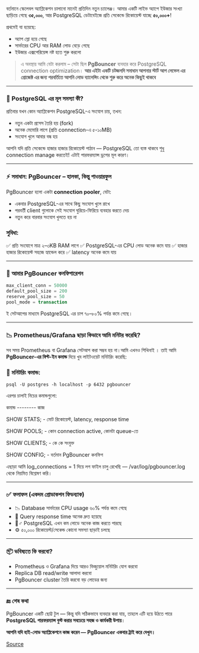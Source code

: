 বর্তমানে স্কেলেবল অ্যাপ্লিকেশন চালানো মানেই প্রতিদিন নতুন চ্যালেঞ্জ। আমার একটি লাইভ অ্যাপে ইউজার সংখ্যা ছাড়িয়ে গেছে **৩৫,০০০**, আর PostgreSQL ডেটাবেইজে প্রতি সেকেন্ডে রিকোয়েস্ট যাচ্ছে **৫০,০০০+**!

প্রথমেই যা হয়েছে:

- অ্যাপ স্লো হয়ে গেছে
- সার্ভারের CPU আর RAM লোড বেড়ে গেছে
- ইউজার এক্সপেরিয়েন্স নষ্ট হতে শুরু করলো

> এ অবস্থায় আমি যেটা করলাম – সেটা ছিল **PgBouncer** ব্যবহার করে PostgreSQL connection optimization। **আর এইটা একটি চটজলদি সমাধান আপনার স্টার্ট আপ লেভেল এর প্রোজেক্ট এর জন্য পরবর্তিতে আপনি লোড ব্যালেন্সিং থেকে শুরু করে অনেক কিছুই থাকবে**

---

### 🧠 PostgreSQL এর মূল সমস্যা কী?

প্রতিবার যখন কোন অ্যাপ্লিকেশন PostgreSQL-এ সংযোগ চায়, তখন:

- নতুন একটা প্রসেস তৈরি হয় (fork)
- অনেক মেমোরি লাগে (প্রতি connection-এ ৫-১০MB)
- সংযোগ খুলে আবার বন্ধ হয়

আপনি যদি প্রতি সেকেন্ডে হাজার হাজার রিকোয়েস্ট পাঠান — PostgreSQL তো ব্যস্ত থাকবে শুধু connection manage করতেই! এটাই পারফরম্যান্স ড্রপের মূল কারণ।

---

### ⚡ সমাধান: PgBouncer – হালকা, কিন্তু পাওয়ারফুল

PgBouncer হলো একটা **connection pooler**, যেটা:

- একবার PostgreSQL-এর সাথে কিছু সংযোগ খুলে রাখে
- পরবর্তী client গুলোকে সেই সংযোগ ঘুরিয়ে-ফিরিয়ে ব্যবহার করতে দেয়
- নতুন করে বারবার সংযোগ খুলতে হয় না

### সুবিধা:

✅ প্রতি সংযোগে মাত্র ২–৩KB RAM লাগে ✅ PostgreSQL-এর CPU লোড অনেক কমে যায় ✅ হাজার হাজার রিকোয়েস্ট সহজে হ্যান্ডেল করে ✅ latency অনেক কমে যায়

---

### 🔧 আমার PgBouncer কনফিগারেশন

```sql
max_client_conn = 50000 
default_pool_size = 200
reserve_pool_size = 50 
pool_mode = transaction
```

ই সেটআপের মাধ্যমে PostgreSQL এর চাপ ৭০–৮০% পর্যন্ত কমে গেছে।

---

### 📉 Prometheus/Grafana ছাড়া কিভাবে আমি মনিটর করেছি?

সব সময় Prometheus বা Grafana সেটআপ করা সম্ভব হয় না।আমি এখনও শিখিনাই । তাই আমি **PgBouncer-এর বিল্ট-ইন কমান্ড** দিয়ে খুব লাইটওয়েট মনিটরিং করেছি:

### 🧪 মনিটরিং কমান্ড:

```
psql -U postgres -h localhost -p 6432 pgbouncer 
```

এরপর চালাই নিচের কমান্ডগুলো:

কমান্ড -------- কাজ

SHOW STATS; - মোট রিকোয়েস্ট, latency, response time

SHOW POOLS; - কোন connection active, কোনটা queue-তে

SHOW CLIENTS; - কে কে সংযুক্ত

SHOW CONFIG; - বর্তমান PgBouncer কনফিগ

এছাড়া আমি log_connections = 1 দিয়ে লগ ফাইল চালু রেখেছি — /var/log/pgbouncer.log থেকে নিয়মিত বিশ্লেষণ করি।

---

### ✅ ফলাফল (একদম প্রোডাকশন ফিডব্যাক)

- 📉 Database সার্ভারের CPU usage ৬০% পর্যন্ত কমে গেছে
- 🚀 Query response time অনেক দ্রুত হয়েছে
- 🧘♂️ PostgreSQL এখন কম লোডে অনেক কাজ করতে পারছে
- ⚙️ ৫০,০০০ রিকোয়েস্ট/সেকেন্ড কোনো সমস্যা ছাড়াই চলছে

---

### 📦 ভবিষ্যতে কি করবো?

- Prometheus ও Grafana দিয়ে আরও ভিজ্যুয়াল মনিটরিং যোগ করবো
- Replica DB read/write আলাদা করবো
- PgBouncer cluster তৈরি করবো বড় লোডের জন্য

---

### 🔚 শেষ কথা

PgBouncer একটি ছোট্ট টুল — কিন্তু যদি সঠিকভাবে ব্যবহার করা যায়, তাহলে এটি হয়ে উঠতে পারে **PostgreSQL পারফরম্যান্স বুস্ট করার সবচেয়ে সহজ ও কার্যকরী উপায়**।

**আপনি যদি হাই-লোড অ্যাপ্লিকেশনে কাজ করেন — PgBouncer একবার ট্রাই করে দেখুন।**

[Source](https://www.linkedin.com/pulse/postgresql-%E0%A6%8F-%E0%A7%AB%E0%A7%A6%E0%A7%A6%E0%A7%A6%E0%A7%A6-%E0%A6%B0%E0%A6%95%E0%A7%9F%E0%A6%B8%E0%A6%9F%E0%A6%B8%E0%A6%95%E0%A6%A8%E0%A6%A1-%E0%A6%B9%E0%A6%AF%E0%A6%A8%E0%A6%A1%E0%A6%B2-%E0%A6%95%E0%A6%B0%E0%A6%9B-pgbouncer-%E0%A6%A6%E0%A7%9F-%E0%A6%9B%E0%A7%9C%E0%A6%93-asif-rahman-uc5dc/?trackingId=C%2FIkDcRFQKaEHS1etvkFmA%3D%3D)
